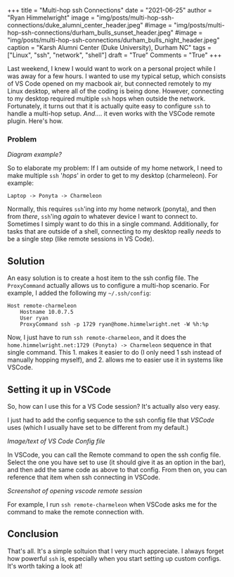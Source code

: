 +++
title   = "Multi-hop ssh Connections"
date    = "2021-06-25"
author  = "Ryan Himmelwright"
image   = "img/posts/multi-hop-ssh-connections/duke_alumni_center_header.jpeg"
#image   = "img/posts/multi-hop-ssh-connections/durham_bulls_sunset_header.jpeg"
#image   = "img/posts/multi-hop-ssh-connections/durham_bulls_night_header.jpeg"
caption = "Karsh Alumni Center (Duke University), Durham NC"
tags    = ["Linux", "ssh", "network", "shell"] 
draft   = "True"
Comments = "True"
+++

Last weekend, I knew I would want to work on a personal project while I was away
for a few hours. I wanted to use my typical setup, which consists of VS Code
opened on my macbook air, but connected remotely to my Linux desktop, where all
of the coding is being done. However, connecting to my desktop required multiple
`ssh` hops when outside the network. Fortunately, it turns out that it is
actually quite easy to configure `ssh` to handle a multi-hop setup.
*And*.... it even works with the VSCode remote plugin. Here's how.

<!--more-->

### Problem

*Diagram example?*

So to elaborate my problem: If I am outside of my home network, I need to make multiple `ssh` '*hops*' in order to get to my desktop (charmeleon). For example: 

```
Laptop -> Ponyta -> Charmeleon
```

Normally, this requires `ssh`'ing into my home network (ponyta), and then from
*there*, `ssh`'ing *again* to whatever device I want to connect to. Sometimes I
simply want to do this in a single command. Additionally, for tasks that are
outside of a shell, connecting to my desktop really *needs* to be a single step
(like remote sessions in VS Code). 

## Solution

An easy solution is to create a host item to the ssh config file. The `ProxyCommand` actually allows us to configure a multi-hop scenario. For example, I added the following my `~/.ssh/config`:

```
Host remote-charmeleon
	Hostname 10.0.7.5
	User ryan
	ProxyCommand ssh -p 1729 ryan@home.himmelwright.net -W %h:%p
```

Now, I just have to run `ssh remote-charmeleon`, and it does the `home.himmelwright.net:1729 (Ponyta) -> Charmeleon` sequence in that single command. This 1. makes it easier to do (I only need 1 ssh instead of manually hopping myself), and 2. allows me to easier use it in systems like VSCode.

## Setting it up in VSCode

So, how can I use this for a VS Code session? It's actually also very easy.

I just had to add the config sequence to the ssh config file that *VSCode* uses (which I usually have set to be different from my default.)

*Image/text of VS Code Config file*

In VSCode, you can call the Remote command to open the ssh config file. Select the one you have set to use (it should give it as an option in the bar), and then add the same code as above to that config. From then on, you can reference that item when ssh connecting in VSCode.

*Screenshot of opening vscode remote session*

For example, I run `ssh remote-charmeleon` when VSCode asks me for the command to make the remote connection with.

## Conclusion

That's all. It's a simple soltuion that I very much appreciate. I always forget
how powerful `ssh` is, especially when you start setting up custom configs. It's
worth taking a look at!